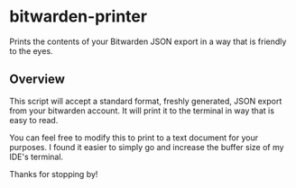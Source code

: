 # bitwarden-printer
Prints the contents of your Bitwarden JSON export in a way that is friendly to the eyes.

## Overview
This script will accept a standard format, freshly generated, JSON export from your bitwarden account. It will print it to the terminal in way that is easy to read.

You can feel free to modify this to print to a text document for your purposes. I found it easier to simply go and increase the buffer size of my IDE's terminal.

Thanks for stopping by!
